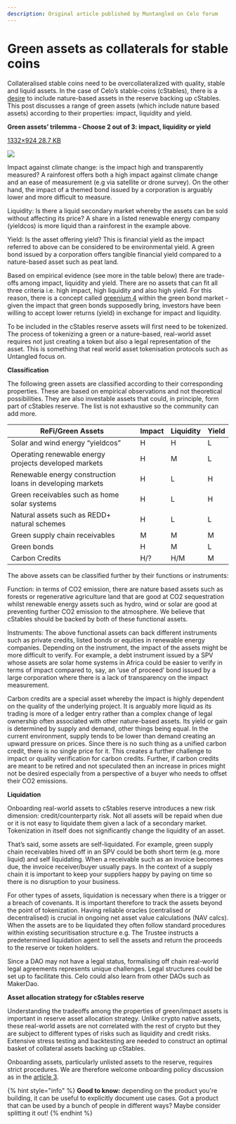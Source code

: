 ```yaml
---
description: Original article published by Muntangled on Celo forum
---
```


# Green assets as collaterals for stable coins

Collateralised stable coins need to be overcollateralized with quality, stable and liquid assets. In the case of Celo’s stable-coins (cStables), there is a [desire](https://forum.celo.org/t/celo-and-regenerative-finance/1447) to include nature-based assets in the reserve backing up cStables. This post discusses a range of green assets (which include nature based assets) according to their properties: impact, liquidity and yield.

**Green assets’ trilemma - Choose 2 out of 3: impact, liquidity or yield**

[1332×924 28.7 KB](https://global.discourse-cdn.com/standard11/uploads/celo/original/2X/4/4309a829f79bf3d5a89a7b41c514f08ac11ea7e8.png)

![](https://global.discourse-cdn.com/standard11/uploads/celo/optimized/2X/4/4309a829f79bf3d5a89a7b41c514f08ac11ea7e8\_2\_434x299.png)

Impact against climate change: is the impact high and transparently measured? A rainforest offers both a high impact against climate change and an ease of measurement (e.g via satellite or drone survey). On the other hand, the impact of a themed bond issued by a corporation is arguably lower and more difficult to measure.

Liquidity: Is there a liquid secondary market whereby the assets can be sold without affecting its price? A share in a listed renewable energy company (yieldcos) is more liquid than a rainforest in the example above.

Yield: Is the asset offering yield? This is financial yield as the impact referred to above can be considered to be environmental yield. A green bond issued by a corporation offers tangible financial yield compared to a nature-based asset such as peat land.

Based on empirical evidence (see more in the table below) there are trade-offs among impact, liquidity and yield. There are no assets that can fit all three criteria i.e. high impact, high liquidity and also high yield. For this reason, there is a concept called [greenium 4](https://www.climatebonds.net/2021/09/greenium-remains-visible-latest-pricing-study) within the green bond market - given the impact that green bonds supposedly bring, investors have been willing to accept lower returns (yield) in exchange for impact and liquidity.

To be included in the cStables reserve assets will first need to be tokenized. The process of tokenizing a green or a nature-based, real-world asset requires not just creating a token but also a legal representation of the asset. This is something that real world asset tokenisation protocols such as Untangled focus on.

**Classification**

The following green assets are classified according to their corresponding properties. These are based on empirical observations and not theoretical possibilities. They are also investable assets that could, in principle, form part of cStables reserve. The list is not exhaustive so the community can add more.

| ReFi/Green Assets                                         | Impact | Liquidity | Yield |
| --------------------------------------------------------- | ------ | --------- | ----- |
| Solar and wind energy “yieldcos”                          | H      | H         | L     |
| Operating renewable energy projects developed markets     | H      | M         | L     |
| Renewable energy construction loans in developing markets | H      | L         | H     |
| Green receivables such as home solar systems              | H      | L         | H     |
| Natural assets such as REDD+ natural schemes              | H      | L         | L     |
| Green supply chain receivables                            | M      | M         | M     |
| Green bonds                                               | H      | M         | L     |
| Carbon Credits                                            | H/?    | H/M       | M     |

The above assets can be classified further by their functions or instruments:

Function: in terms of CO2 emission, there are nature based assets such as forests or regenerative agriculture land that are good at CO2 sequestration whilst renewable energy assets such as hydro, wind or solar are good at preventing further CO2 emission to the atmosphere. We believe that cStables should be backed by both of these functional assets.

Instruments: The above functional assets can back different instruments such as private credits, listed bonds or equities in renewable energy companies. Depending on the instrument, the impact of the assets might be more difficult to verify. For example, a debt instrument issued by a SPV whose assets are solar home systems in Africa could be easier to verify in terms of impact compared to, say, an ‘use of proceed’ bond issued by a large corporation where there is a lack of transparency on the impact measurement.

Carbon credits are a special asset whereby the impact is highly dependent on the quality of the underlying project. It is arguably more liquid as its trading is more of a ledger entry rather than a complex change of legal ownership often associated with other nature-based assets. Its yield or gain is determined by supply and demand, other things being equal. In the current environment, supply tends to be lower than demand creating an upward pressure on prices. Since there is no such thing as a unified carbon credit, there is no single price for it. This creates a further challenge to impact or quality verification for carbon credits. Further, if carbon credits are meant to be retired and not speculated then an increase in prices might not be desired especially from a perspective of a buyer who needs to offset their CO2 emissions.

**Liquidation**

Onboarding real-world assets to cStables reserve introduces a new risk dimension: credit/counterparty risk. Not all assets will be repaid when due or it is not easy to liquidate them given a lack of a secondary market. Tokenization in itself does not significantly change the liquidity of an asset.

That’s said, some assets are self-liquidated. For example, green supply chain receivables hived off in an SPV could be both short term (e.g. more liquid) and self liquidating. When a receivable such as an invoice becomes due, the invoice receiver/buyer usually pays. In the context of a supply chain it is important to keep your suppliers happy by paying on time so there is no disruption to your business.

For other types of assets, liquidation is necessary when there is a trigger or a breach of covenants. It is important therefore to track the assets beyond the point of tokenization. Having reliable oracles (centralised or decentralised) is crucial in ongoing net asset value calculations (NAV calcs). When the assets are to be liquidated they often follow standard procedures within existing securitisation structure e.g. The Trustee instructs a predetermined liquidation agent to sell the assets and return the proceeds to the reserve or token holders.

Since a DAO may not have a legal status, formalising off chain real-world legal agreements represents unique challenges. Legal structures could be set up to facilitate this. Celo could also learn from other DAOs such as MakerDao.

**Asset allocation strategy for cStables reserve**

Understanding the tradeoffs among the properties of green/impact assets is important in reserve asset allocation strategy. Unlike crypto native assets, these real-world assets are not correlated with the rest of crypto but they are subject to different types of risks such as liquidity and credit risks. Extensive stress testing and backtesting are needed to construct an optimal basket of collateral assets backing up cStables.

Onboarding assets, particularly unlisted assets to the reserve, requires strict procedures. We are therefore welcome onboarding policy discussion as in the [article 3](https://forum.celo.org/t/discussion-initial-proposal-reserve-asset-onboarding-process/3698).

{% hint style="info" %}
**Good to know:** depending on the product you're building, it can be useful to explicitly document use cases. Got a product that can be used by a bunch of people in different ways? Maybe consider splitting it out!
{% endhint %}
